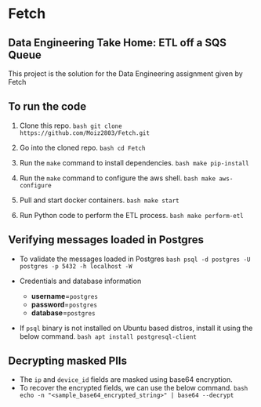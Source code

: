 # Fetch #
## Data Engineering Take Home: ETL off a SQS Queue ##

This project is the solution for the Data Engineering assignment given by Fetch

## To run the code
1. Clone this repo.
``bash
git clone https://github.com/Moiz2803/Fetch.git
``

2. Go into the cloned repo.
``bash
cd Fetch
``

3. Run the `make` command to install dependencies.
``bash
make pip-install
``

4. Run the `make` command to configure the aws shell.
``bash
make aws-configure
``

5. Pull and start docker containers.
``bash
make start
``

6. Run Python code to perform the ETL process.
``bash
make perform-etl
``

## Verifying messages loaded in Postgres
- To validate the messages loaded in Postgres
``bash
psql -d postgres -U postgres -p 5432 -h localhost -W
``
- Credentials and database information
    - **username**=`postgres`
    - **password**=`postgres`
    - **database**=`postgres`

- If `psql` binary is not installed on Ubuntu based distros, install it using the below command.
``bash
apt install postgresql-client
``

## Decrypting masked PIIs
- The `ip` and `device_id` fields are masked using base64 encryption.
- To recover the encrypted fields, we can use the below command.
``bash
echo -n "<sample_base64_encrypted_string>" | base64 --decrypt
``
